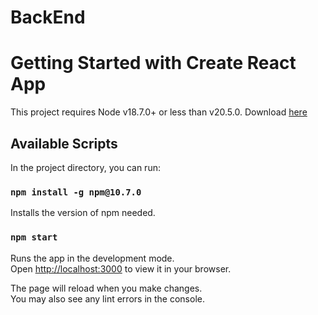 # BackEnd
# Getting Started with Create React App

This project requires Node v18.7.0+ or less than v20.5.0. Download [here](https://nodejs.org/en/download/package-manager)

## Available Scripts

In the project directory, you can run:

### `npm install -g npm@10.7.0`

Installs the version of npm needed.

### `npm start`

Runs the app in the development mode.\
Open [http://localhost:3000](http://localhost:3000) to view it in your browser.

The page will reload when you make changes.\
You may also see any lint errors in the console.
